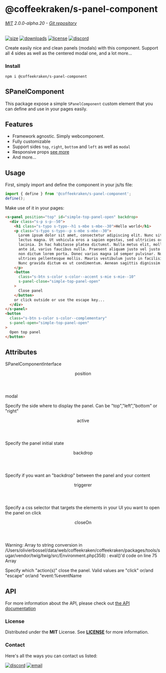 <!-- This file has been generated using
     the "@coffeekraken/s-markdown-builder" package.
     !!! Do not edit it directly... -->


<!-- header -->
# @coffeekraken/s-panel-component

###### [MIT](./license) 2.0.0-alpha.20 - [Git repository]()

<!-- shields -->
[![size](https://shields.io/bundlephobia/min/@coffeekraken/s-panel-component?style=for-the-badge)](https://www.npmjs.com/package/@coffeekraken/s-panel-component)
[![downloads](https://shields.io/npm/dm/@coffeekraken/s-panel-component?style=for-the-badge)](https://www.npmjs.com/package/@coffeekraken/s-panel-component)
[![license](https://shields.io/npm/l/@coffeekraken/s-panel-component?style=for-the-badge)](./LICENSE)
[![discord](https://img.shields.io/discord/940362961682333767?color=5100FF&amp;label=Join%20us%20on%20Discord&amp;style=for-the-badge)](https://discord.gg/HzycksDJ)

<!-- description -->
Create easily nice and clean panels (modals) with this component. Support all 4 sides as well as the centered modal one, and a lot more...

<!-- install -->
### Install

```shell
npm i @coffeekraken/s-panel-component

```

<!-- body -->

<!--
/**
* @name            README
* @namespace       doc
* @type            Markdown
* @platform        md
* @status          stable
* @menu            Documentation           /doc/readme
*
* @since           2.0.0
* @author    Olivier Bossel <olivier.bossel@gmail.com> (https://coffeekraken.io)
*/
-->

## SPanelComponent

This package expose a simple `SPanelComponent` custom element that you can define and use in your pages easily.

## Features

-   Framework agnostic. Simply webcomponent.
-   Fully customizable
-   Support sides `top`, `right`, `bottom` and `left` as well as `modal`
-   Responsive props [see more](/doc/components/responsive)
-   And more...

## Usage

First, simply import and define the component in your js/ts file:

```js
import { define } from '@coffeekraken/s-panel-component';
define();

```

Make use of it in your pages:

```html
<s-panel position="top" id="simple-top-panel-open" backdrop>
  <div class="s-p s-p--50">
    <h1 class="s-typo s-typo--h1 s-mbe s-mbe--30">Hello world</h1>
    <p class="s-typo s-typo--p s-mbe s-mbe--30">
      Lorem ipsum dolor sit amet, consectetur adipiscing elit. Nunc sit amet
      lectus magna. Ut vehicula eros a sapien egestas, sed ultricies orci
      lacinia. In hac habitasse platea dictumst. Nulla metus elit, mollis at
      ante id, varius faucibus nulla. Praesent aliquam justo vel justo accumsan,
      non dictum lorem porta. Donec varius magna id semper pulvinar. Nunc
      ultrices pellentesque mollis. Mauris vestibulum justo in facilisis tempor.
      Nunc gravida dictum ex ut condimentum. Aenean sagittis dignissim semper.
    </p>
    <button
      class="s-btn s-color s-color--accent s-mie s-mie--10"
      s-panel-close="simple-top-panel-open"
    >
      Close panel
    </button>
    or click outside or use the escape key...
  </div>
</s-panel>
<button
  class="s-btn s-color s-color--complementary"
  s-panel-open="simple-top-panel-open"
>
  Open top panel
</button>

```

## Attributes

<span class="s-typo s-typo--code">
SPanelComponentInterface
</span>

<dl>
<dt class="s-font s-font--40 s-mbe s-mbe--30">
<header class="s-flex s-bg s-bg--main-surface s-radius">
<div class="s-flex-item s-flex-item--grow s-tc s-tc--accent s-p s-p--30 s-typo s-typo--strong">
position             </div>
<div class="s-typo s-typo--bold s-p s-p--30 s-tc s-tc--info"></div>
</header>
<div class="s-pi s-pi--30 s-mbs s-mbs--40">
<div class="s-typo s-typo--code">modal</div>
</div>
<p class="s-typo s-typo--p s-p s-p--30">Specify the side where to display the panel. Can be "top","left","bottom" or "right"</p>
</dt>
<dt class="s-font s-font--40 s-mbe s-mbe--30">
<header class="s-flex s-bg s-bg--main-surface s-radius">
<div class="s-flex-item s-flex-item--grow s-tc s-tc--accent s-p s-p--30 s-typo s-typo--strong">
active             </div>
<div class="s-typo s-typo--bold s-p s-p--30 s-tc s-tc--info"></div>
</header>
<p class="s-typo s-typo--p s-p s-p--30">Specify the panel initial state</p>
</dt>
<dt class="s-font s-font--40 s-mbe s-mbe--30">
<header class="s-flex s-bg s-bg--main-surface s-radius">
<div class="s-flex-item s-flex-item--grow s-tc s-tc--accent s-p s-p--30 s-typo s-typo--strong">
backdrop             </div>
<div class="s-typo s-typo--bold s-p s-p--30 s-tc s-tc--info"></div>
</header>
<p class="s-typo s-typo--p s-p s-p--30">Specify if you want an "backdrop" between the panel and your content</p>
</dt>
<dt class="s-font s-font--40 s-mbe s-mbe--30">
<header class="s-flex s-bg s-bg--main-surface s-radius">
<div class="s-flex-item s-flex-item--grow s-tc s-tc--accent s-p s-p--30 s-typo s-typo--strong">
triggerer             </div>
<div class="s-typo s-typo--bold s-p s-p--30 s-tc s-tc--info"></div>
</header>
<p class="s-typo s-typo--p s-p s-p--30">Specify a css selector that targets the elements in your UI you want to open the panel on click</p>
</dt>
<dt class="s-font s-font--40 s-mbe s-mbe--30">
<header class="s-flex s-bg s-bg--main-surface s-radius">
<div class="s-flex-item s-flex-item--grow s-tc s-tc--accent s-p s-p--30 s-typo s-typo--strong">
closeOn             </div>
<div class="s-typo s-typo--bold s-p s-p--30 s-tc s-tc--info"></div>
</header>
<div class="s-pi s-pi--30 s-mbs s-mbs--40">
<div class="s-typo s-typo--code">
Warning: Array to string conversion in /Users/olivierbossel/data/web/coffeekraken/coffeekraken/packages/tools/sugar/vendor/twig/twig/src/Environment.php(358) : eval()'d code on line 75
Array</div>
</div>
<p class="s-typo s-typo--p s-p s-p--30">Specify which "action(s)" close the panel. Valid values are "click" or/and "escape" or/and "event:%eventName</p>
</dt>
</dl>

## API

For more information about the API, please check out [the API documentation](/api/@coffeekraken.s-panel-component.js.SPanelComponent)


<!-- license -->
### License

Distributed under the **MIT** License. See **[LICENSE](./license)** for more information.

<!-- contact -->
### Contact

Here's all the ways you can contact us listed:

[![discord](https://img.shields.io/badge/Join%20us%20on%20discord-Join-blueviolet?style=[config.shieldsio.style]&amp;logo=discord)](https://discord.gg/HzycksDJ)
[![email](https://img.shields.io/badge/Email%20us-Go-green?style=[config.shieldsio.style]&amp;logo=Mail.Ru)](mailto:olivier.bossel@gmail.com)
